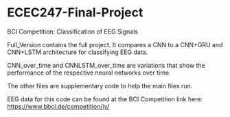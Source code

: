 # ECEC247-Final-Project
BCI Competition: Classification of EEG Signals

Full_Version contains the full project. It compares a CNN to a CNN+GRU and CNN+LSTM architecture for classifying EEG data.

CNN_over_time and CNNLSTM_over_time are variations that show the performance of the respective neural networks over time.

The other files are supplementary code to help the main files run.

EEG data for this code can be found at the BCI Competition link here: https://www.bbci.de/competition/iv/
